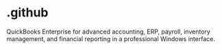 # .github
QuickBooks Enterprise for advanced accounting, ERP, payroll, inventory management, and financial reporting in a professional Windows interface.
